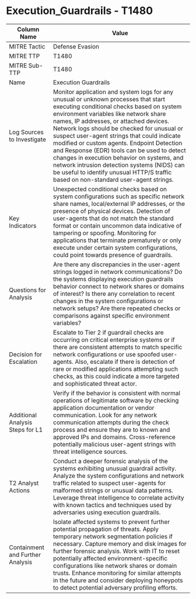 # Execution_Guardrails - T1480

| Column Name | Value |
|-------------|-------|
| MITRE Tactic | Defense Evasion |
| MITRE TTP | T1480 |
| MITRE Sub-TTP | T1480 |
| Name | Execution Guardrails |
| Log Sources to Investigate | Monitor application and system logs for any unusual or unknown processes that start executing conditional checks based on system environment variables like network share names, IP addresses, or attached devices. Network logs should be checked for unusual or suspect user-agent strings that could indicate modified or custom agents. Endpoint Detection and Response (EDR) tools can be used to detect changes in execution behavior on systems, and network intrusion detection systems (NIDS) can be useful to identify unusual HTTP/S traffic based on non-standard user-agent strings. |
| Key Indicators | Unexpected conditional checks based on system configurations such as specific network share names, local/external IP addresses, or the presence of physical devices. Detection of user-agents that do not match the standard format or contain uncommon data indicative of tampering or spoofing. Monitoring for applications that terminate prematurely or only execute under certain system configurations, could point towards presence of guardrails. |
| Questions for Analysis | Are there any discrepancies in the user-agent strings logged in network communications? Do the systems displaying execution guardrails behavior connect to network shares or domains of interest? Is there any correlation to recent changes in the system configurations or network setups? Are there repeated checks or comparisons against specific environment variables? |
| Decision for Escalation | Escalate to Tier 2 if guardrail checks are occurring on critical enterprise systems or if there are consistent attempts to match specific network configurations or use spoofed user-agents. Also, escalate if there is detection of rare or modified applications attempting such checks, as this could indicate a more targeted and sophisticated threat actor. |
| Additional Analysis Steps for L1 | Verify if the behavior is consistent with normal operations of legitimate software by checking application documentation or vendor communication. Look for any network communication attempts during the check process and ensure they are to known and approved IPs and domains. Cross-reference potentially malicious user-agent strings with threat intelligence sources. |
| T2 Analyst Actions | Conduct a deeper forensic analysis of the systems exhibiting unusual guardrail activity. Analyze the system configurations and network traffic related to suspect user-agents for malformed strings or unusual data patterns. Leverage threat intelligence to correlate activity with known tactics and techniques used by adversaries using execution guardrails. |
| Containment and Further Analysis | Isolate affected systems to prevent further potential propagation of threats. Apply temporary network segmentation policies if necessary. Capture memory and disk images for further forensic analysis. Work with IT to reset potentially affected environment-specific configurations like network shares or domain trusts. Enhance monitoring for similar attempts in the future and consider deploying honeypots to detect potential adversary profiling efforts. |
